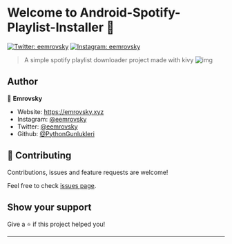 # Welcome to Android-Spotify-Playlist-Installer 👋
[![Twitter: eemrovsky](https://img.shields.io/twitter/follow/eemrovsky.svg?style=social)](https://twitter.com/eemrovsky)
[![Instagram: eemrovsky](https://img.shields.io/badge/Instagram-E4405F?style=for-the-badge&logo=instagram&logoColor=white)](https://instagram.com/eemrovsky)
> A simple spotify playlist downloader project made with kivy
![img](https://i.imgur.com/7XMcfWy.jpg)
## Author

👤 **Emrovsky**

* Website: https://emrovsky.xyz
* Instagram: [@eemrovsky](https://instagram.com/eemrovsky)
* Twitter: [@eemrovsky](https://twitter.com/eemrovsky)
* Github: [@PythonGunlukleri](https://github.com/PythonGunlukleri)

## 🤝 Contributing

Contributions, issues and feature requests are welcome!

Feel free to check [issues page](https://github.com/PythonGunlukleri/Android-Spotify-Playlist-Installer/issues). 

## Show your support

Give a ⭐️ if this project helped you!


***
